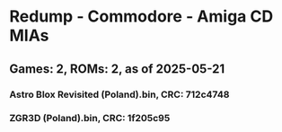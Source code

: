 # Redump - Commodore - Amiga CD MIAs
## Games: 2, ROMs: 2, as of 2025-05-21

### Astro Blox Revisited (Poland).bin, CRC: 712c4748
### ZGR3D (Poland).bin, CRC: 1f205c95
